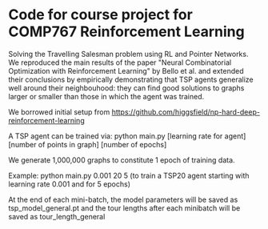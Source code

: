 # Code for course project for COMP767 Reinforcement Learning 
Solving the Travelling Salesman problem using RL and Pointer Networks. We reproduced the main results of the paper "Neural Combinatorial Optimization with Reinforcement Learning" by Bello et al. and extended their conclusions by empirically demonstrating that TSP agents generalize well around their neighbouhood: they can find good solutions to graphs larger or smaller than those in which the agent was trained.

We borrowed initial setup from https://github.com/higgsfield/np-hard-deep-reinforcement-learning

A TSP agent can be trained via: python main.py [learning rate for agent] [number of points in graph] [number of epochs]

We generate 1,000,000 graphs to constitute 1 epoch of training data.

Example: python main.py 0.001 20 5 (to train a TSP20 agent starting with learning rate 0.001 and for 5 epochs)

At the end of each mini-batch, the model parameters will be saved as tsp_model_general.pt and the tour lengths after each minibatch will be saved as tour_length_general




